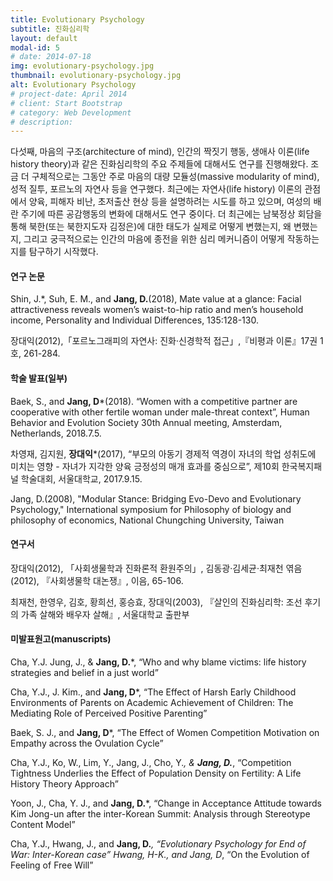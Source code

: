```yaml
---
title: Evolutionary Psychology
subtitle: 진화심리학
layout: default
modal-id: 5
# date: 2014-07-18
img: evolutionary-psychology.jpg
thumbnail: evolutionary-psychology.jpg
alt: Evolutionary Psychology
# project-date: April 2014
# client: Start Bootstrap
# category: Web Development
# description: 
---
```


다섯째, 마음의 구조(architecture of mind), 인간의 짝짓기 행동, 생애사 이론(life history theory)과 같은 진화심리학의 주요 주제들에 대해서도 연구를 진행해왔다. 조금 더 구체적으로는 그동안 주로 마음의 대량 모듈성(massive modularity of mind), 성적 질투, 포르노의 자연사 등을 연구했다. 최근에는 자연사(life history) 이론의 관점에서 양육, 피해자 비난, 초저출산 현상 등을 설명하려는 시도를 하고 있으며, 여성의 배란 주기에 따른 공감행동의 변화에 대해서도 연구 중이다. 더 최근에는 남북정상 회담을 통해 북한(또는 북한지도자 김정은)에 대한 태도가 실제로 어떻게 변했는지, 왜 변했는지, 그리고 궁극적으로는 인간의 마음에 종전을 위한 심리 메커니즘이 어떻게 작동하는지를 탐구하기 시작했다.

#### 연구 논문
Shin, J.*, Suh, E. M., and **Jang, D.**(2018), Mate value at a glance: Facial attractiveness reveals women’s waist-to-hip ratio and men’s household income, Personality and Individual Differences, 135:128-130. 

장대익(2012),「포르노그래피의 자연사: 진화·신경학적 접근」,『비평과 이론』17권 1호, 261-284.

#### 학술 발표(일부)
Baek, S., and **Jang, D***(2018). “Women with a competitive partner are cooperative with other fertile woman under male-threat context”, Human Behavior and Evolution Society 30th Annual meeting, Amsterdam, Netherlands, 2018.7.5.

차영재, 김지원, **장대익***(2017), “부모의 아동기 경제적 역경이 자녀의 학업 성취도에 미치는 영향 - 자녀가 지각한 양육 긍정성의 매개 효과를 중심으로”, 제10회 한국복지패널 학술대회, 서울대학교, 2017.9.15.

Jang, D.(2008), "Modular Stance: Bridging Evo-Devo and Evolutionary Psychology," International symposium for Philosophy of biology and philosophy of economics, National Chungching University, Taiwan

#### 연구서
장대익(2012), 「사회생물학과 진화론적 환원주의」, 김동광·김세균·최재천 엮음(2012), 『사회생물학 대논쟁』, 이음, 65-106.

최재천, 한영우, 김호, 황희선, 홍승효, 장대익(2003), 『살인의 진화심리학: 조선 후기의 가족 살해와 배우자 살해』, 서울대학교 출판부

#### 미발표원고(manuscripts)
Cha, Y.J. Jung, J., & **Jang, D.***, “Who and why blame victims: life history strategies and belief in a just world”

Cha, Y.J., J. Kim., and **Jang, D***, “The Effect of Harsh Early Childhood Environments of Parents on Academic Achievement of Children: The Mediating Role of Perceived Positive Parenting”

Baek, S. J., and **Jang, D***, “The Effect of Women Competition Motivation on Empathy across the Ovulation Cycle”

Cha, Y.J., Ko, W., Lim, Y., Jang, J., Cho, Y.*, & **Jang, D.***, “Competition Tightness Underlies the Effect of Population Density on Fertility: A Life History Theory Approach”

Yoon, J., Cha, Y. J., and **Jang, D.***, “Change in Acceptance Attitude towards Kim Jong-un after the inter-Korean Summit: Analysis through Stereotype Content Model”

Cha, Y.J., Hwang, J., and **Jang, D.***, “Evolutionary Psychology for End of War: Inter-Korean case”
Hwang, H-K., and Jang, D*, “On the Evolution of Feeling of Free Will”

